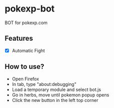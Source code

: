 # pokexp-bot
BOT for pokexp.com

## Features
- [x] Automatic Fight

## How to use?
* Open Firefox
* In tab, type "about:debugging"
* Load a temporary module and select bot.js
* Go in herbs, move until pokemon popup opens
* Click the new button in the left top corner